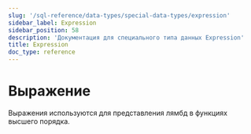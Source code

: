 ```yaml
---
slug: '/sql-reference/data-types/special-data-types/expression'
sidebar_label: Expression
sidebar_position: 58
description: 'Документация для специального типа данных Expression'
title: Expression
doc_type: reference
---
```

# Выражение

Выражения используются для представления лямбд в функциях высшего порядка.